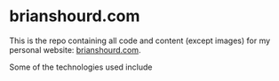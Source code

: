 brianshourd.com
===============

This is the repo containing all code and content (except images) for my
personal website: [brianshourd.com](http://brianshourd.com).

Some of the technologies used include 
